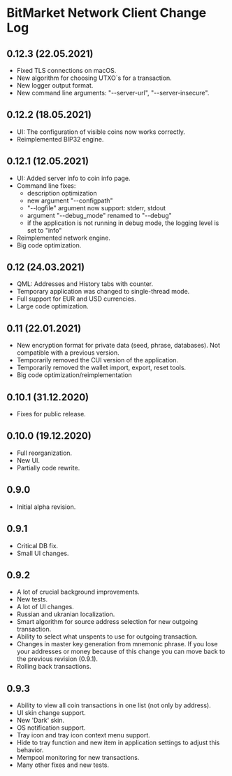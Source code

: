 # BitMarket Network Client Change Log

## 0.12.3 (22.05.2021)

* Fixed TLS connections on macOS.
* New algorithm for choosing UTXO`s for a transaction.
* New logger output format.
* New command line arguments: "--server-url", "--server-insecure".

## 0.12.2 (18.05.2021)

* UI: The configuration of visible coins now works correctly.
* Reimplemented BIP32 engine.

## 0.12.1 (12.05.2021)

* UI: Added server info to coin info page.
* Command line fixes:
  * description optimization
  * new argument "--configpath"
  * "--logfile" argument now support: stderr, stdout
  * argument "--debug_mode" renamed to "--debug"
  * if the application is not running in debug mode, the logging level is set to "info"
* Reimplemented network engine.
* Big code optimization.

## 0.12 (24.03.2021)

* QML: Addresses and History tabs with counter.
* Temporary application was changed to single-thread mode.
* Full support for EUR and USD currencies.
* Large code optimization.

## 0.11 (22.01.2021)

* New encryption format for private data (seed, phrase, databases). Not compatible with a previous version.
* Temporarily removed the СUI version of the application.
* Temporarily removed the wallet import, export, reset tools.
* Big code optimization/reimplementation

## 0.10.1 (31.12.2020)

* Fixes for public release.

## 0.10.0 (19.12.2020)

* Full reorganization.
* New UI.
* Partially code rewrite.

## 0.9.0

* Initial alpha revision.

## 0.9.1

* Critical DB fix.
* Small UI changes.

## 0.9.2

* A lot of crucial background improvements.
* New tests.
* A lot of UI changes.
* Russian and ukranian localization.
* Smart algorithm for source address selection for new outgoing transaction.
* Ability to select what unspents to use for outgoing transaction.
* Changes in master key generation from mnemonic phrase. If you lose your addresses or money because of this change you can move back to the previous revision (0.9.1).
* Rolling back transactions.

## 0.9.3

* Ability to view all coin transactions in one list (not only by address).
* UI skin change support.
* New 'Dark' skin.
* OS notification support.
* Tray icon and tray icon context menu support.
* Hide to tray function and new item in application settings to adjust this behavior.
* Mempool monitoring for new transactions.
* Many other fixes and new tests.

